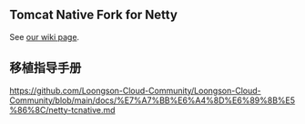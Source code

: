 ## Tomcat Native Fork for Netty

See [our wiki page](http://netty.io/wiki/forked-tomcat-native.html).



## 移植指导手册
https://github.com/Loongson-Cloud-Community/Loongson-Cloud-Community/blob/main/docs/%E7%A7%BB%E6%A4%8D%E6%89%8B%E5%86%8C/netty-tcnative.md
